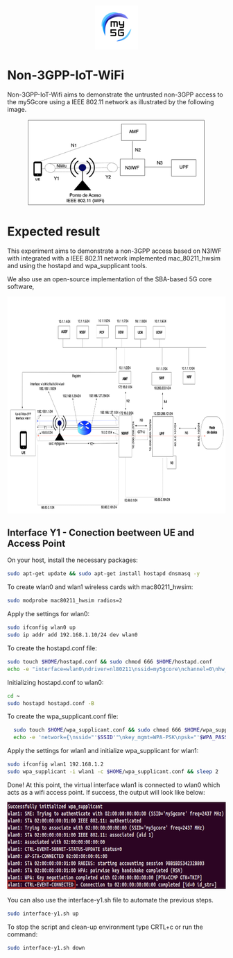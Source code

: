 <div align="center">
    <a href="https://github.com/LABORA-INF-UFG/my5Gcore"><img width="20%" src="figs/my5g-logo.png" alt="free5GC"/></a>
</div> 

# Non-3GPP-IoT-WiFi
Non-3GPP-IoT-Wifi aims to demonstrate the untrusted non-3GPP access to the my5Gcore using a IEEE 802.11 network as illustrated by the following image.

<p align="center">
    <img src="figs/general-architecture.png" height="200"/> 
</p>


# Expected result
This experiment aims to demonstrate a non-3GPP access based on  N3IWF with integrated with a IEEE 802.11 network implemented mac_80211_hwsim 
and using the hostapd and wpa\_supplicant tools.

We also use an open-source implementation of the SBA-based 5G core software, 

<p align="center">
    <img src="figs/proposal.png" height="500"/> 
</p>

## Interface Y1 - Conection beetween UE and Access Point

On your host, install the necessary packages:

```bash
sudo apt-get update && sudo apt-get install hostapd dnsmasq -y
```

To create wlan0 and wlan1 wireless cards with mac80211_hwsim:
```bash
sudo modprobe mac80211_hwsim radios=2
```

Apply the settings for wlan0:
```bash
sudo ifconfig wlan0 up
sudo ip addr add 192.168.1.10/24 dev wlan0
```

To create the hostapd.conf file:
```bash
sudo touch $HOME/hostapd.conf && sudo chmod 666 $HOME/hostapd.conf
echo -e "interface=wlan0\ndriver=nl80211\nssid=my5gcore\nchannel=0\nhw_mode=b\nwpa=3\nwpa_key_mgmt=WPA-PSK\nwpa_pairwise=TKIP CCMP\nwpa_passphrase=my5gcore\nauth_algs=3\nbeacon_int=100" > $HOME/hostapd.conf
```

Initializing hostapd.conf to wlan0:
```bash
cd ~
sudo hostapd hostapd.conf -B
```

To create the wpa_supplicant.conf file:
```bash
  sudo touch $HOME/wpa_supplicant.conf && sudo chmod 666 $HOME/wpa_supplicant.conf
  echo -e 'network={\nssid="'$SSID'"\nkey_mgmt=WPA-PSK\npsk="'$WPA_PASSPHRASE'"\n}' > $HOME/wpa_supplicant.conf
```

Apply the settings for wlan1 and initialize wpa_supplicant for wlan1:
```bash
sudo ifconfig wlan1 192.168.1.2
sudo wpa_supplicant -i wlan1 -c $HOME/wpa_supplicant.conf && sleep 2
```
Done! At this point, the virtual interface wlan1 is connected to wlan0 which acts as a wifi access point.
If success, the output will look like below:

<p align="center">
    <img src="docs/figs/success-interface-y1.png" height="200"/> 
</p>

You can also use the interface-y1.sh file to automate the previous steps.

```bash
sudo interface-y1.sh up
```
To stop the script and clean-up environment type CRTL+c or run the command:

```bash
sudo interface-y1.sh down
```
